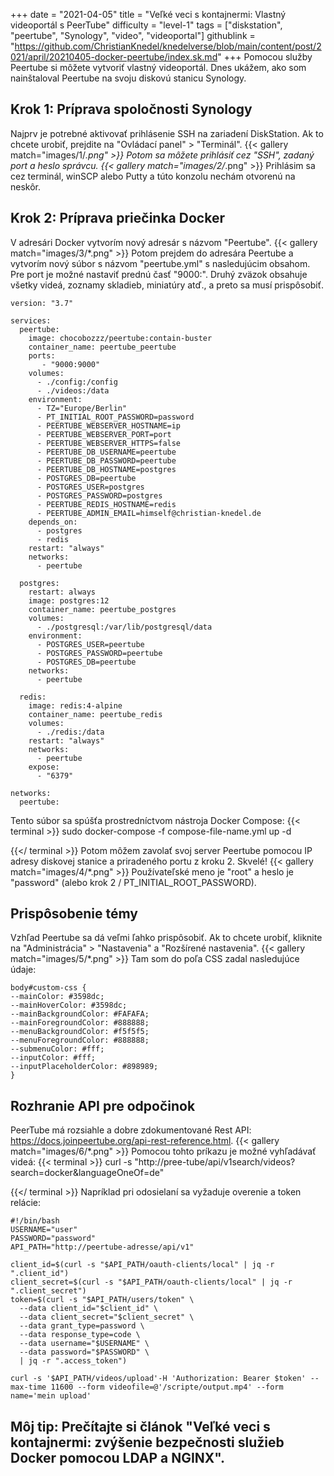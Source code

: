 +++
date = "2021-04-05"
title = "Veľké veci s kontajnermi: Vlastný videoportál s PeerTube"
difficulty = "level-1"
tags = ["diskstation", "peertube", "Synology", "video", "videoportal"]
githublink = "https://github.com/ChristianKnedel/knedelverse/blob/main/content/post/2021/april/20210405-docker-peertube/index.sk.md"
+++
Pomocou služby Peertube si môžete vytvoriť vlastný videoportál. Dnes ukážem, ako som nainštaloval Peertube na svoju diskovú stanicu Synology.
## Krok 1: Príprava spoločnosti Synology
Najprv je potrebné aktivovať prihlásenie SSH na zariadení DiskStation. Ak to chcete urobiť, prejdite na "Ovládací panel" > "Terminál".
{{< gallery match="images/1/*.png" >}}
Potom sa môžete prihlásiť cez "SSH", zadaný port a heslo správcu.
{{< gallery match="images/2/*.png" >}}
Prihlásim sa cez terminál, winSCP alebo Putty a túto konzolu nechám otvorenú na neskôr.
## Krok 2: Príprava priečinka Docker
V adresári Docker vytvorím nový adresár s názvom "Peertube".
{{< gallery match="images/3/*.png" >}}
Potom prejdem do adresára Peertube a vytvorím nový súbor s názvom "peertube.yml" s nasledujúcim obsahom. Pre port je možné nastaviť prednú časť "9000:". Druhý zväzok obsahuje všetky videá, zoznamy skladieb, miniatúry atď., a preto sa musí prispôsobiť.
```
version: "3.7"

services:
  peertube:
    image: chocobozzz/peertube:contain-buster
    container_name: peertube_peertube
    ports:
       - "9000:9000"
    volumes:
      - ./config:/config
      - ./videos:/data
    environment:
      - TZ="Europe/Berlin"
      - PT_INITIAL_ROOT_PASSWORD=password
      - PEERTUBE_WEBSERVER_HOSTNAME=ip
      - PEERTUBE_WEBSERVER_PORT=port
      - PEERTUBE_WEBSERVER_HTTPS=false
      - PEERTUBE_DB_USERNAME=peertube
      - PEERTUBE_DB_PASSWORD=peertube
      - PEERTUBE_DB_HOSTNAME=postgres
      - POSTGRES_DB=peertube
      - POSTGRES_USER=postgres
      - POSTGRES_PASSWORD=postgres
      - PEERTUBE_REDIS_HOSTNAME=redis
      - PEERTUBE_ADMIN_EMAIL=himself@christian-knedel.de
    depends_on:
      - postgres
      - redis
    restart: "always"
    networks:
      - peertube

  postgres:
    restart: always
    image: postgres:12
    container_name: peertube_postgres
    volumes:
      - ./postgresql:/var/lib/postgresql/data
    environment:
      - POSTGRES_USER=peertube
      - POSTGRES_PASSWORD=peertube
      - POSTGRES_DB=peertube
    networks:
      - peertube

  redis:
    image: redis:4-alpine
    container_name: peertube_redis
    volumes:
      - ./redis:/data
    restart: "always"
    networks:
      - peertube
    expose:
      - "6379"

networks:
  peertube:

```
Tento súbor sa spúšťa prostredníctvom nástroja Docker Compose:
{{< terminal >}}
sudo docker-compose -f compose-file-name.yml up -d

{{</ terminal >}}
Potom môžem zavolať svoj server Peertube pomocou IP adresy diskovej stanice a priradeného portu z kroku 2. Skvelé!
{{< gallery match="images/4/*.png" >}}
Používateľské meno je "root" a heslo je "password" (alebo krok 2 / PT_INITIAL_ROOT_PASSWORD).
## Prispôsobenie témy
Vzhľad Peertube sa dá veľmi ľahko prispôsobiť. Ak to chcete urobiť, kliknite na "Administrácia" > "Nastavenia" a "Rozšírené nastavenia".
{{< gallery match="images/5/*.png" >}}
Tam som do poľa CSS zadal nasledujúce údaje:
```
body#custom-css {
--mainColor: #3598dc;
--mainHoverColor: #3598dc;
--mainBackgroundColor: #FAFAFA;
--mainForegroundColor: #888888;
--menuBackgroundColor: #f5f5f5;
--menuForegroundColor: #888888;
--submenuColor: #fff;
--inputColor: #fff;
--inputPlaceholderColor: #898989;
}

```

## Rozhranie API pre odpočinok
PeerTube má rozsiahle a dobre zdokumentované Rest API: https://docs.joinpeertube.org/api-rest-reference.html.
{{< gallery match="images/6/*.png" >}}
Pomocou tohto príkazu je možné vyhľadávať videá:
{{< terminal >}}
curl -s "http://pree-tube/api/v1search/videos?search=docker&languageOneOf=de"

{{</ terminal >}}
Napríklad pri odosielaní sa vyžaduje overenie a token relácie:
```
#!/bin/bash
USERNAME="user"
PASSWORD="password"
API_PATH="http://peertube-adresse/api/v1"

client_id=$(curl -s "$API_PATH/oauth-clients/local" | jq -r ".client_id")
client_secret=$(curl -s "$API_PATH/oauth-clients/local" | jq -r ".client_secret")
token=$(curl -s "$API_PATH/users/token" \
  --data client_id="$client_id" \
  --data client_secret="$client_secret" \
  --data grant_type=password \
  --data response_type=code \
  --data username="$USERNAME" \
  --data password="$PASSWORD" \
  | jq -r ".access_token")

curl -s '$API_PATH/videos/upload'-H 'Authorization: Bearer $token' --max-time 11600 --form videofile=@'/scripte/output.mp4' --form name='mein upload' 

```

## Môj tip: Prečítajte si článok "Veľké veci s kontajnermi: zvýšenie bezpečnosti služieb Docker pomocou LDAP a NGINX".
